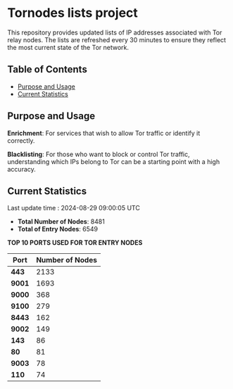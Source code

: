 # Tornodes lists project

This repository provides updated lists of IP addresses associated with Tor relay nodes. The lists are refreshed every 30 minutes to ensure they reflect the most current state of the Tor network.

## Table of Contents

- [Purpose and Usage](#purpose-and-usage)
- [Current Statistics](#current-statistics)


## Purpose and Usage

**Enrichment**: For services that wish to allow Tor traffic or identify it correctly.

**Blacklisting**: For those who want to block or control Tor traffic, understanding which IPs belong to Tor can be a starting point with a high accuracy.

## Current Statistics

Last update time : 2024-08-29 09:00:05 UTC

- **Total Number of Nodes**: 8481
- **Total of Entry Nodes**: 6549

**TOP 10 PORTS USED FOR TOR ENTRY NODES**

| **Port** | **Number of Nodes** |
|------|-----------------|
| **443**   | 2133  |
| **9001**   | 1693  |
| **9000**   | 368  |
| **9100**   | 279  |
| **8443**   | 162  |
| **9002**   | 149  |
| **143**   | 86  |
| **80**   | 81  |
| **9003**   | 78  |
| **110**   | 74  |

